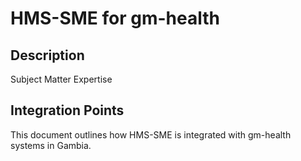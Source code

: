 # HMS-SME for gm-health

## Description

Subject Matter Expertise

## Integration Points

This document outlines how HMS-SME is integrated with gm-health systems in Gambia.
